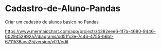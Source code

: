 # Cadastro-de-Aluno-Pandas
Criar um cadastro de alunos basico no Pandas


https://www.mermaidchart.com/app/projects/4382eee6-1f7b-4680-9446-6029452992a7/diagrams/cd51fc3e-7c46-4755-b6b1-6711536aea25/version/v0.1/edit
